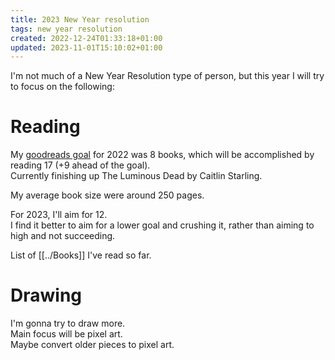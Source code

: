 ```yaml
---
title: 2023 New Year resolution
tags: new year resolution
created: 2022-12-24T01:33:18+01:00
updated: 2023-11-01T15:10:02+01:00
---
```


I'm not much of a New Year Resolution type of person, but this year I will try to focus on the following:


# Reading
My [goodreads goal](https://www.goodreads.com/user_challenges/36175518) for 2022 was 8 books, which will be accomplished by reading 17 (+9 ahead of the goal).  
Currently finishing up The Luminous Dead by Caitlin Starling.

My average book size were around 250 pages.

For 2023, I'll aim for 12.  
I find it better to aim for a lower goal and crushing it, rather than aiming to high and not succeeding.

List of [[../Books]] I've read so far.


# Drawing
I'm gonna try to draw more.  
Main focus will be pixel art.  
Maybe convert older pieces to pixel art.